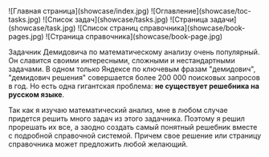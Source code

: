 <gallery>
    ![Главная страница](showcase/index.jpg)
    ![Оглавление](showcase/toc-tasks.jpg)
    ![Список задач](showcase/tasks.jpg)
    ![Страница задачи](showcase/task.jpg)
    ![Список страниц справочника](showcase/book-pages.jpg)
    ![Страница справочника](showcase/book-page.jpg)
</gallery>

Задачник Демидовича по математическому анализу очень популярный. Он славится своими интересными, сложными и нестандартными задачами.
В одном только Яндексе по ключевым фразам "демидович", "демидович решения" совершается более 200 000 поисковых запросов в год.
Но есть одна гигантская проблема: **не существует решебника на русском языке**.

Так как я изучаю математический анализ, мне в любом случае придется решить много задач из этого задачника.
Поэтому я решил прорешать их все, а заодно создать самый понятный решебник вместе с подробной справочной системой.
Причем свое решение или страницу справочника может предложить любой желающий.